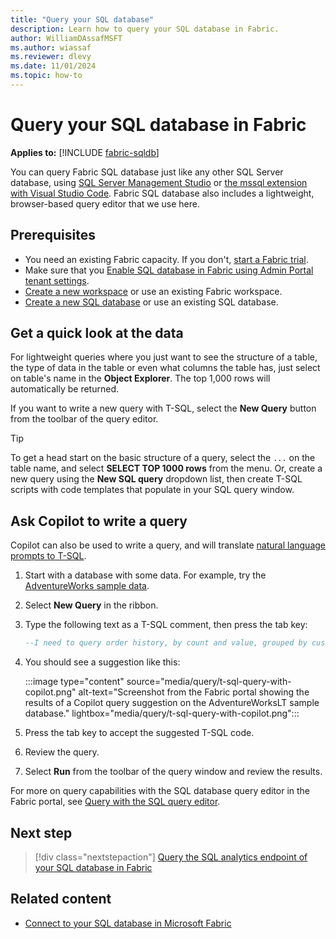 ```yaml
---
title: "Query your SQL database"
description: Learn how to query your SQL database in Fabric.
author: WilliamDAssafMSFT
ms.author: wiassaf
ms.reviewer: dlevy
ms.date: 11/01/2024
ms.topic: how-to
---
```

# Query your SQL database in Fabric

**Applies to:** [!INCLUDE [fabric-sqldb](../includes/applies-to-version/fabric-sqldb.md)]

You can query Fabric SQL database just like any other SQL Server database, using [SQL Server Management Studio](connect.md#connect-with-sql-server-management-studio-manually) or [the mssql extension with Visual Studio Code](/sql/tools/visual-studio-code/mssql-extensions?view=fabric&preserve-view=true). Fabric SQL database also includes a lightweight, browser-based query editor that we use here.

## Prerequisites

- You need an existing Fabric capacity. If you don't, [start a Fabric trial](../../get-started/fabric-trial.md).
- Make sure that you [Enable SQL database in Fabric using Admin Portal tenant settings](enable.md).
- [Create a new workspace](../../get-started/workspaces.md) or use an existing Fabric workspace.
- [Create a new SQL database](create.md) or use an existing SQL database.

## Get a quick look at the data

For lightweight queries where you just want to see the structure of a table, the type of data in the table or even what columns the table has, just select on table's name in the **Object Explorer**. The top 1,000 rows will automatically be returned.

If you want to write a new query with T-SQL, select the **New Query** button from the toolbar of the query editor. 

> [!TIP] 
> To get a head start on the basic structure of a query, select the `...` on the table name, and select **SELECT TOP 1000 rows** from the menu.
> Or, create a new query using the **New SQL query** dropdown list, then create T-SQL scripts with code templates that populate in your SQL query window.

## Ask Copilot to write a query

Copilot can also be used to write a query, and will translate [natural language prompts to T-SQL](copilot-chat-pane.md).

1. Start with a database with some data. For example, try the [AdventureWorks sample data](load-adventureworks-sample-data.md).
1. Select **New Query** in the ribbon.  
1. Type the following text as a T-SQL comment, then press the tab key:

   ```sql
   --I need to query order history, by count and value, grouped by customer company name   
   ```

1. You should see a suggestion like this:

   :::image type="content" source="media/query/t-sql-query-with-copilot.png" alt-text="Screenshot from the Fabric portal showing the results of a Copilot query suggestion on the AdventureWorksLT sample database." lightbox="media/query/t-sql-query-with-copilot.png":::

1. Press the tab key to accept the suggested T-SQL code.
1. Review the query.
1. Select **Run** from the toolbar of the query window and review the results.

For more on query capabilities with the SQL database query editor in the Fabric portal, see [Query with the SQL query editor](query-editor.md).

## Next step

> [!div class="nextstepaction"]
> [Query the SQL analytics endpoint of your SQL database in Fabric](query-sql-analytics-endpoint.md)

## Related content

- [Connect to your SQL database in Microsoft Fabric](connect.md)
